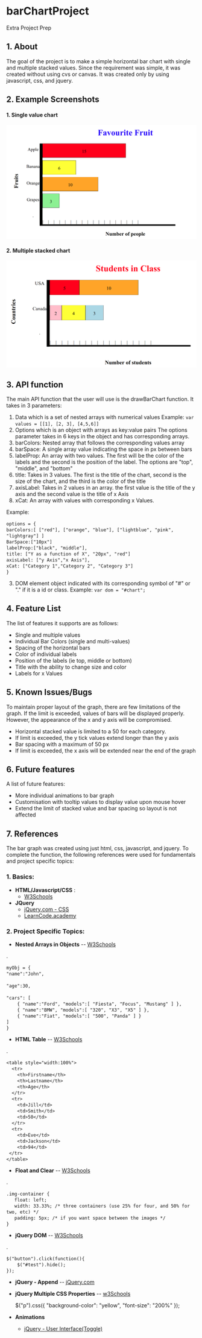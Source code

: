 # barChartProject
Extra Project Prep

## 1. About
The goal of the project is to make a simple horizontal bar chart with single and multiple stacked values. Since the requirement was simple, it was created without using cvs or canvas. It was created only by using javascript, css, and jquery.

## 2. Example Screenshots

#### 1. Single value chart
![Favourite fruit](FavouriteFruit.png "Favourite fruits as a single value chart")

#### 2. Multiple stacked chart

![Students](students.png "Number of students as stacked bar chart")

## 3. API function
The main API function that the user will use is the drawBarChart function. It takes in 3 parameters:

 1. Data which is a set of nested arrays with numerical values
Example:  ```var values = [[1], [2, 3], [4,5,6]]```
 2. Options which is an object with arrays as key:value pairs
 The options parameter takes in 6 keys in the object and has corresponding arrays.
  1. barColors: Nested array that follows the corresponding values array
  2. barSpace: A single array value indicating the space in px between bars
  3. labelProp: An array with two values. The first will be the color of the labels and the second is the position of the label. The options are "top", "middle", and "bottom"
  4. title: Takes in 3 values. The first is the title of the chart, second is the size of the chart, and the third is the color of the title
  5. axisLabel: Takes in 2 values in an array. the first value is the title of the y axis and the second value is the title of x Axis
  6. xCat: An array with values with corresponding x Values.

Example:

    options = {
    barColors:[ ["red"], ["orange", "blue"], ["lightblue", "pink", "lightgray"] ]
    BarSpace:["10px"]
    labelProp:["black", "middle"],
    title: ["Y as a function of X", "20px", "red"]
    axisLabel: ["y Axis","x Axis"],
    xCat: ["Category 1","Category 2", "Category 3"]
    }


 3. DOM element object indicated with its corresponding symbol of "#" or "." if it is a id or class.
 Example:
 ```var dom = "#chart";```


## 4. Feature List
The list of features it supports are as follows:

* Single and multiple values
* Individual Bar Colors (single and multi-values)
* Spacing of the horizontal bars
* Color of individual labels
* Position of the labels (ie top, middle or bottom)
* Title with the ability to change size and color
* Labels for x Values

## 5. Known Issues/Bugs
To maintain proper layout of the graph, there are few limitations of the graph. If the limit is exceeded, values of bars will be displayed properly. However, the appearance of the x and y axis will be compromised.

* Horizontal stacked value is limited to a 50 for each category.
 * If limit is exceeded, the y tick values extend longer than the y axis
* Bar spacing with a maximum of 50 px
 * If limit is exceeded, the x axis will be extended near the end of the graph

## 6. Future features
A list of future features:

* More individual animations to bar graph
* Customisation with tooltip values to display value upon mouse hover
* Extend the limit of stacked value and bar spacing so layout is not affected


## 7. References

The bar graph was created using just html, css, javascript, and jquery. To complete the function, the following references were used for fundamentals and project specific topics:

### 1. Basics:

 * **HTML/Javascript/CSS** :
    * [W3Schools](https://www.w3schools.com/)
 * **JQuery**
    * [jQuery.com - CSS](http://api.jquery.com/category/css/)
    * [LearnCode.academy](https://www.youtube.com/watch?v=hMxGhHNOkCU&list=PLoYCgNOIyGAB_8_iq1cL8MVeun7cB6eNc&index=15)

### 2. Project Specific Topics:

* **Nested Arrays in Objects**
  -- [W3Schools](https://www.w3schools.com/js/js_json_arrays.asp)

.

    myObj = {
    "name":"John",

    "age":30,

    "cars": [
        { "name":"Ford", "models":[ "Fiesta", "Focus", "Mustang" ] },
        { "name":"BMW", "models":[ "320", "X3", "X5" ] },
        { "name":"Fiat", "models":[ "500", "Panda" ] }
    ]
    }
* **HTML Table**  -- [W3Schools](https://www.w3schools.com/html/html_tables.asp)

.

    <table style="width:100%">
      <tr>
        <th>Firstname</th>
        <th>Lastname</th>
        <th>Age</th>
      </tr>
      <tr>
        <td>Jill</td>
        <td>Smith</td>
        <td>50</td>
      </tr>
      <tr>
        <td>Eve</td>
        <td>Jackson</td>
        <td>94</td>
     </tr>
    </table>

* **Float and Clear** -- [W3Schools](https://www.w3schools.com/css/css_float.asp)

.

    .img-container {
       float: left;
       width: 33.33%; /* three containers (use 25% for four, and 50% for two, etc) */
       padding: 5px; /* if you want space between the images */
    }

* **jQuery DOM** --  [W3Schools](https://www.w3schools.com/jquery/jquery_syntax.asp)

.

    $("button").click(function(){
        $("#test").hide();
    });


*  **jQuery - Append**
 -- [jQuery.com](http://api.jquery.com/append/)



    <script>
    $( "p" ).append( "<strong>Hello</strong>" );
    </script>

* **jQuery Multiple CSS Properties** -- [w3Schools](https://www.w3schools.com/jquery/jquery_css.asp)


    $("p").css({
      "background-color": "yellow", "font-size": "200%"
    });


* **Animations**
  * [jQuery - User Interface(Toggle)](https://jqueryui.com/toggle/)
